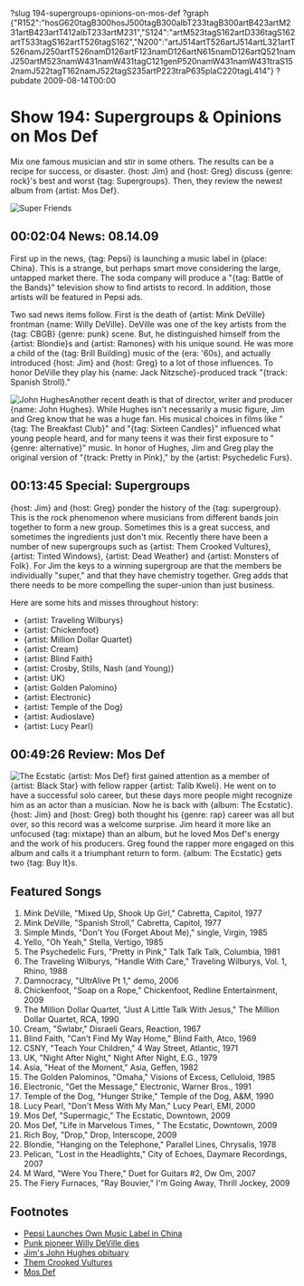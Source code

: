 ?slug 194-supergroups-opinions-on-mos-def
?graph {"R152":"hosG620tagB300hosJ500tagB300albT233tagB300artB423artM231artB423artT412albT233artM231","S124":"artM523tagS162artD336tagS162artT533tagS162artT526tagS162","N200":"artJ514artT526artJ514artL321artT526namJ250artT526namD126artF123namD126artN615namD126artQ521namJ250artM523namW431namW431tagC121genP520namW431namW431traS152namJ522tagT162namJ522tagS235artP223traP635plaC220tagL414"}
?pubdate 2009-08-14T00:00

# Show 194: Supergroups & Opinions on Mos Def
Mix one famous musician and stir in some others. The results can be a recipe for success, or disaster. {host: Jim} and {host: Greg} discuss {genre: rock}'s best and worst {tag: Supergroups}. Then, they review the newest album from {artist: Mos Def}.

![Super Friends](http://static.soundopinions.org/images/2012/supergroups.jpg)

## 00:02:04 News: 08.14.09
First up in the news, {tag: Pepsi} is launching a music label in {place: China}. This is a strange, but perhaps smart move considering the large, untapped market there. The soda company will produce a "{tag: Battle of the Bands}" television show to find artists to record. In addition, those artists will be featured in Pepsi ads.

Two sad news items follow. First is the death of {artist: Mink DeVille} frontman {name: Willy DeVille}. DeVille was one of the key artists from the {tag: CBGB} {genre: punk} scene. But, he distinguished himself from the {artist: Blondie}s and {artist: Ramones} with his unique sound. He was more a child of the {tag: Brill Building} music of the {era: '60s}, and actually introduced {host: Jim} and {host: Greg} to a lot of those influences. To honor DeVille they play his {name: Jack Nitzsche}-produced track "{track: Spanish Stroll}."

![John Hughes](http://static.soundopinions.org/images/2009/jhughes.jpg)Another recent death is that of director, writer and producer {name: John Hughes}. While Hughes isn't necessarily a music figure, Jim and Greg know that he was a huge fan. His musical choices in films like "{tag: The Breakfast Club}" and "{tag: Sixteen Candles}" influenced what young people heard, and for many teens it was their first exposure to "{genre: alternative}" music. In honor of Hughes, Jim and Greg play the original version of "{track: Pretty in Pink}," by the {artist: Psychedelic Furs}.

## 00:13:45 Special: Supergroups
{host: Jim} and {host: Greg} ponder the history of the {tag: supergroup}. This is the rock phenomenon where musicians from different bands join together to form a new group. Sometimes this is a great success, and sometimes the ingredients just don't mix. Recently there have been a number of new supergroups such as {artist: Them Crooked Vultures}, {artist: Tinted Windows}, {artist: Dead Weather} and {artist: Monsters of Folk}. For Jim the keys to a winning supergroup are that the members be individually "super," and that they have chemistry together. Greg adds that there needs to be more compelling the super-union than just business.

Here are some hits and misses throughout history:

- {artist: Traveling Wilburys}
- {artist: Chickenfoot}
- {artist: Million Dollar Quartet}
- {artist: Cream}
- {artist: Blind Faith}
- {artist: Crosby, Stills, Nash (and Young)}
- {artist: UK}
- {artist: Golden Palomino}
- {artist: Electronic}
- {artist: Temple of the Dog}
- {artist: Audioslave}
- {artist: Lucy Pearl}

## 00:49:26 Review: Mos Def
![The Ecstatic](https://upload.wikimedia.org/wikipedia/en/8/8e/The_Ecstatic.jpg "92012/570845528")
{artist: Mos Def} first gained attention as a member of {artist: Black Star} with fellow rapper {artist: Talib Kweli}. He went on to have a successful solo career, but these days more people might recognize him as an actor than a musician. Now he is back with {album: The Ecstatic}. {host: Jim} and {host: Greg} both thought his {genre: rap} career was all but over, so this record was a welcome surprise. Jim heard it more like an unfocused {tag: mixtape} than an album, but he loved Mos Def's energy and the work of his producers. Greg found the rapper more engaged on this album and calls it a triumphant return to form. {album: The Ecstatic} gets two {tag: Buy It}s.

## Featured Songs
1. Mink DeVille, "Mixed Up, Shook Up Girl," Cabretta, Capitol, 1977
2. Mink DeVille, "Spanish Stroll," Cabretta, Capitol, 1977
3. Simple Minds, "Don't You (Forget About Me)," single, Virgin, 1985 
4. Yello, "Oh Yeah," Stella, Vertigo, 1985
5. The Psychedelic Furs, "Pretty in Pink," Talk Talk Talk, Columbia, 1981
6. The Traveling Wilburys, "Handle With Care," Traveling Wilburys, Vol. 1, Rhino, 1988
7. Damnocracy, "UltrAlive Pt 1," demo, 2006
8. Chickenfoot, "Soap on a Rope," Chickenfoot, Redline Entertainment, 2009
9. The Million Dollar Quartet, "Just A Little Talk With Jesus," The Million Dollar Quartet, RCA, 1990
10. Cream, "Swlabr," Disraeli Gears, Reaction, 1967
11. Blind Faith, "Can't Find My Way Home," Blind Faith, Atco, 1969
12. CSNY, "Teach Your Children," 4 Way Street, Atlantic, 1971
13. UK, "Night After Night," Night After Night, E.G., 1979
14. Asia, "Heat of the Moment," Asia, Geffen, 1982
15. The Golden Palominos, "Omaha," Visions of Excess, Celluloid, 1985
16. Electronic, "Get the Message," Electronic, Warner Bros., 1991
17. Temple of the Dog, "Hunger Strike," Temple of the Dog, A&M, 1990
18. Lucy Pearl, "Don't Mess With My Man," Lucy Pearl, EMI, 2000
19. Mos Def, "Supermagic," The Ecstatic, Downtown, 2009
20. Mos Def, "Life in Marvelous Times, " The Ecstatic, Downtown, 2009
21. Rich Boy, "Drop," Drop, Interscope, 2009
22. Blondie, "Hanging on the Telephone," Parallel Lines, Chrysalis, 1978
23. Pelican, "Lost in the Headlights," City of Echoes, Daymare Recordings, 2007
24. M Ward, "Were You There," Duet for Guitars #2, Ow Om, 2007
25. The Fiery Furnaces, "Ray Bouvier," I'm Going Away, Thrill Jockey, 2009

## Footnotes
- [Pepsi Launches Own Music Label in China](http://www.businessweek.com/globalbiz/blog/eyeonasia/archives/2009/08/pepsi_launches.html)
- [Punk pioneer Willy DeVille dies](http://news.bbc.co.uk/2/hi/entertainment/8193234.stm)
- [Jim's John Hughes obituary](http://www.jimdero.com/News%202009/JohnHughes.htm)
- [Them Crooked Vultures](https://www.facebook.com/crookedvultures/)
- [Mos Def](https://www.facebook.com/MosDef/)
